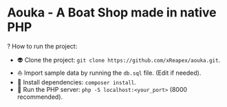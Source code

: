 # Aouka - A Boat Shop made in native PHP

? How to run the project:

- :alien: Clone the project: ``git clone https://github.com/xReapex/aouka.git``.
- :sailboat: Import sample data by running the ``db.sql`` file. (Edit if needed).
- :milky_way: Install dependencies: ``composer install``.
- :satellite: Run the PHP server: ``php -S localhost:<your_port>`` (8000 recommended).
